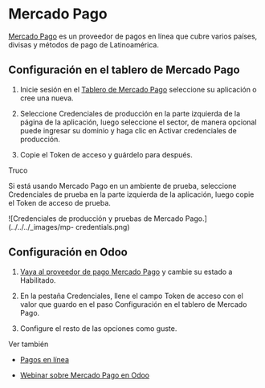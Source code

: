 # Mercado Pago

[Mercado Pago](https://www.mercadopago.com/) es un proveedor de pagos en línea
que cubre varios países, divisas y métodos de pago de Latinoamérica.

## Configuración en el tablero de Mercado Pago

  1. Inicie sesión en el [Tablero de Mercado Pago](https://www.mercadopago.com.mx/developers/panel) seleccione su aplicación o cree una nueva.

  2. Seleccione Credenciales de producción en la parte izquierda de la página de la aplicación, luego seleccione el sector, de manera opcional puede ingresar su dominio y haga clic en Activar credenciales de producción.

  3. Copie el Token de acceso y guárdelo para después.

Truco

Si está usando Mercado Pago en un ambiente de prueba, seleccione Credenciales
de prueba en la parte izquierda de la aplicación, luego copie el Token de
acceso de prueba.

![Credenciales de producción y pruebas de Mercado Pago.](../../../_images/mp-
credentials.png)

## Configuración en Odoo

  1. [Vaya al proveedor de pago Mercado Pago](../payment_providers.html#payment-providers-add-new) y cambie su estado a Habilitado.

  2. En la pestaña Credenciales, llene el campo Token de acceso con el valor que guardo en el paso Configuración en el tablero de Mercado Pago.

  3. Configure el resto de las opciones como guste.

Ver también

  * [Pagos en línea](../payment_providers.html)

  * [Webinar sobre Mercado Pago en Odoo](https://www.youtube.com/watch?v=CX8vPHMb1ic)

